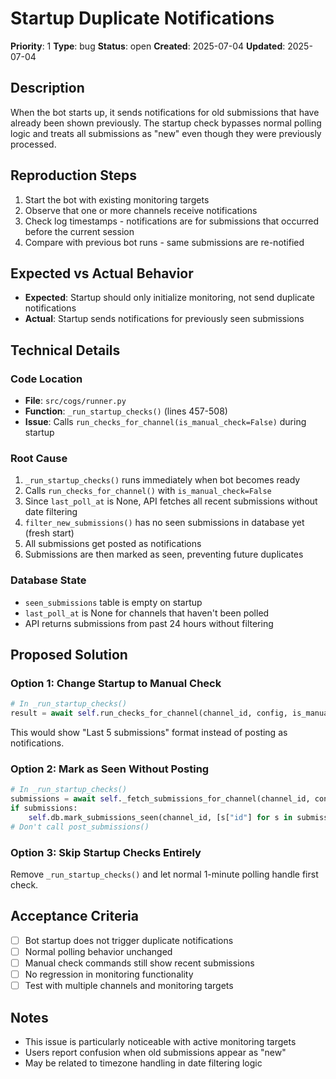 # Startup Duplicate Notifications

**Priority**: 1
**Type**: bug
**Status**: open
**Created**: 2025-07-04
**Updated**: 2025-07-04

## Description
When the bot starts up, it sends notifications for old submissions that have already been shown previously. The startup check bypasses normal polling logic and treats all submissions as "new" even though they were previously processed.

## Reproduction Steps
1. Start the bot with existing monitoring targets
2. Observe that one or more channels receive notifications
3. Check log timestamps - notifications are for submissions that occurred before the current session
4. Compare with previous bot runs - same submissions are re-notified

## Expected vs Actual Behavior
- **Expected**: Startup should only initialize monitoring, not send duplicate notifications
- **Actual**: Startup sends notifications for previously seen submissions

## Technical Details

### Code Location
- **File**: `src/cogs/runner.py`
- **Function**: `_run_startup_checks()` (lines 457-508)
- **Issue**: Calls `run_checks_for_channel(is_manual_check=False)` during startup

### Root Cause
1. `_run_startup_checks()` runs immediately when bot becomes ready
2. Calls `run_checks_for_channel()` with `is_manual_check=False` 
3. Since `last_poll_at` is None, API fetches all recent submissions without date filtering
4. `filter_new_submissions()` has no seen submissions in database yet (fresh start)
5. All submissions get posted as notifications
6. Submissions are then marked as seen, preventing future duplicates

### Database State
- `seen_submissions` table is empty on startup
- `last_poll_at` is None for channels that haven't been polled
- API returns submissions from past 24 hours without filtering

## Proposed Solution

### Option 1: Change Startup to Manual Check
```python
# In _run_startup_checks()
result = await self.run_checks_for_channel(channel_id, config, is_manual_check=True)
```
This would show "Last 5 submissions" format instead of posting as notifications.

### Option 2: Mark as Seen Without Posting
```python
# In _run_startup_checks()
submissions = await self._fetch_submissions_for_channel(channel_id, config)
if submissions:
    self.db.mark_submissions_seen(channel_id, [s["id"] for s in submissions])
# Don't call post_submissions()
```

### Option 3: Skip Startup Checks Entirely
Remove `_run_startup_checks()` and let normal 1-minute polling handle first check.

## Acceptance Criteria
- [ ] Bot startup does not trigger duplicate notifications
- [ ] Normal polling behavior unchanged
- [ ] Manual check commands still show recent submissions
- [ ] No regression in monitoring functionality
- [ ] Test with multiple channels and monitoring targets

## Notes
- This issue is particularly noticeable with active monitoring targets
- Users report confusion when old submissions appear as "new"
- May be related to timezone handling in date filtering logic